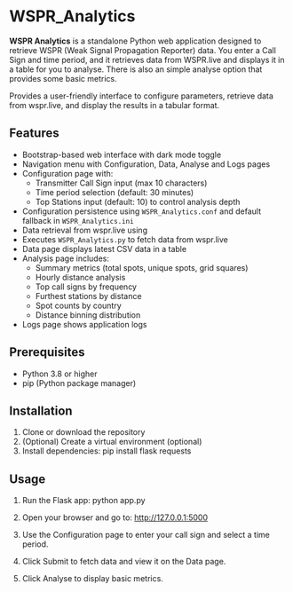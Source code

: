 # WSPR_Analytics
**WSPR Analytics** is a standalone Python web application designed to retrieve WSPR (Weak Signal Propagation Reporter) data. You enter a Call Sign and time period, and it retrieves data from WSPR.live and displays it in a table for you to analyse. There is also an simple analyse option that provides some basic metrics.

Provides a user-friendly interface to configure parameters, retrieve data from wspr.live, and display the results in a tabular format.

## Features

- Bootstrap-based web interface with dark mode toggle
- Navigation menu with Configuration, Data, Analyse and Logs pages
- Configuration page with:
  - Transmitter Call Sign input (max 10 characters)
  - Time period selection (default: 30 minutes)
  - Top Stations input (default: 10) to control analysis depth
- Configuration persistence using `WSPR_Analytics.conf` and default fallback in `WSPR_Analytics.ini`
- Data retrieval from wspr.live using
- Executes `WSPR_Analytics.py` to fetch data from wspr.live
- Data page displays latest CSV data in a table
- Analysis page includes:
  - Summary metrics (total spots, unique spots, grid squares)
  - Hourly distance analysis
  - Top call signs by frequency
  - Furthest stations by distance
  - Spot counts by country
  - Distance binning distribution
- Logs page shows application logs

## Prerequisites

- Python 3.8 or higher
- pip (Python package manager)

## Installation

1. Clone or download the repository
2. (Optional) Create a virtual environment (optional)
3. Install dependencies:
   pip install flask requests

## Usage

1. Run the Flask app:
   python app.py

2. Open your browser and go to:
   http://127.0.0.1:5000

3. Use the Configuration page to enter your call sign and select a time period.
4. Click Submit to fetch data and view it on the Data page.
5. Click Analyse to display basic metrics.
